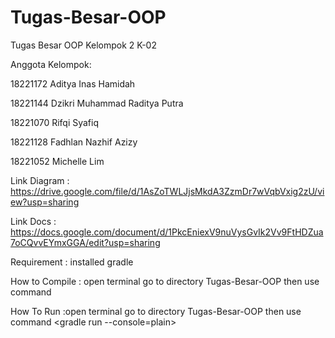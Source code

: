 # Tugas-Besar-OOP
Tugas Besar OOP Kelompok 2 K-02

Anggota Kelompok:

18221172	Aditya Inas Hamidah

18221144	Dzikri Muhammad Raditya Putra

18221070	Rifqi Syafiq

18221128	Fadhlan Nazhif Azizy

18221052	Michelle Lim

Link Diagram : https://drive.google.com/file/d/1AsZoTWLJjsMkdA3ZzmDr7wVqbVxig2zU/view?usp=sharing

Link Docs : https://docs.google.com/document/d/1PkcEniexV9nuVysGvIk2Vv9FtHDZua7oCQvvEYmxGGA/edit?usp=sharing

Requirement : installed gradle

How to Compile : open terminal go to directory Tugas-Besar-OOP then use command <gradle>

How To Run :open terminal go to directory Tugas-Besar-OOP then use command <gradle run --console=plain>
